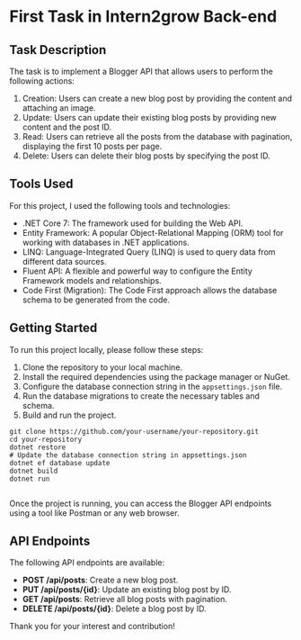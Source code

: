 <!DOCTYPE html>
<html>
<head>
  <title>First Task in Intern2grow Back-end</title>
</head>
<body>
  <h1>First Task in Intern2grow Back-end</h1>

  <h2>Task Description</h2>
  <p>The task is to implement a Blogger API that allows users to perform the following actions:</p>
  <ol>
    <li>Creation: Users can create a new blog post by providing the content and attaching an image.</li>
    <li>Update: Users can update their existing blog posts by providing new content and the post ID.</li>
    <li>Read: Users can retrieve all the posts from the database with pagination, displaying the first 10 posts per page.</li>
    <li>Delete: Users can delete their blog posts by specifying the post ID.</li>
  </ol>

  <h2>Tools Used</h2>
  <p>For this project, I used the following tools and technologies:</p>
  <ul>
    <li>.NET Core 7: The framework used for building the Web API.</li>
    <li>Entity Framework: A popular Object-Relational Mapping (ORM) tool for working with databases in .NET applications.</li>
    <li>LINQ: Language-Integrated Query (LINQ) is used to query data from different data sources.</li>
    <li>Fluent API: A flexible and powerful way to configure the Entity Framework models and relationships.</li>
    <li>Code First (Migration): The Code First approach allows the database schema to be generated from the code.</li>
  </ul>

  <h2>Getting Started</h2>
  <p>To run this project locally, please follow these steps:</p>
  <ol>
    <li>Clone the repository to your local machine.</li>
    <li>Install the required dependencies using the package manager or NuGet.</li>
    <li>Configure the database connection string in the <code>appsettings.json</code> file.</li>
    <li>Run the database migrations to create the necessary tables and schema.</li>
    <li>Build and run the project.</li>
  </ol>
  <pre><code>git clone https://github.com/your-username/your-repository.git
cd your-repository
dotnet restore
# Update the database connection string in appsettings.json
dotnet ef database update
dotnet build
dotnet run
  </code></pre>
  <p>Once the project is running, you can access the Blogger API endpoints using a tool like Postman or any web browser.</p>

  <h2>API Endpoints</h2>
  <p>The following API endpoints are available:</p>
  <ul>
    <li><strong>POST /api/posts</strong>: Create a new blog post.</li>
    <li><strong>PUT /api/posts/{id}</strong>: Update an existing blog post by ID.</li>
    <li><strong>GET /api/posts</strong>: Retrieve all blog posts with pagination.</li>
    <li><strong>DELETE /api/posts/{id}</strong>: Delete a blog post by ID.</li>
  </ul>
 
  <p>Thank you for your interest and contribution!</p>
</body>
</html>
